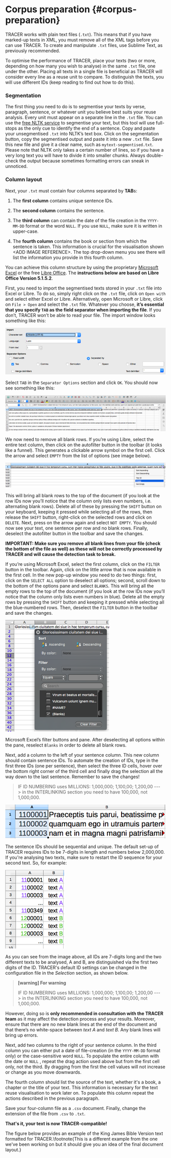# Corpus preparation {#corpus-preparation}

TRACER works with plain text files \(`.txt`\). This means that if you have marked-up texts in XML, you must remove all of the XML tags before you can use TRACER. To create and manipulate `.txt` files, use Sublime Text, as previously recommended.

To optimise the performance of TRACER, place your texts \(two or more, depending on how many you wish to analyse\) in the same `.txt` file, one under the other. Placing all texts in a single file is beneficial as TRACER will consider every line as a reuse unit to compare. To distinguish the texts, you will use different IDs \(keep reading to find out how to do this\).

### Segmentation

The first thing you need to do is to segmentise your texts by verse, paragraph, sentence, or whatever unit you believe best suits your reuse analysis. Every unit must appear on a separate line in the `.txt` file. You can use the [free NLTK service](http://textanalysisonline.com/nltk-sentence-segmentation) to segmentise your text, but this tool will use full-stops as the only cue to identify the end of a sentence. Copy and paste your unsegmentised `.txt` into NLTK’s text box. Click on the segmentation button, copy the segmentised output and paste it into a new `.txt` file. Save this new file and give it a clear name, such as `mytext-segmentised.txt`. Please note that NLTK only takes a certain number of lines, so if you have a very long text you will have to divide it into smaller chunks. Always double-check the output because sometimes formatting errors can sneak in unnoticed.

### Column layout

Next, your `.txt` must contain four columns separated by **TAB**s:

1. The **first column** contains unique sentence IDs.
2. The **second column** contains the sentence.

3. The **third column** can contain the date of the file creation in the `YYYY-MM-DD` format or the word `NULL`. If you use `NULL`, make sure it is written in upper-case.

4. The **fourth column** contains the book or section from which the sentence is taken. This information is crucial for the visualisation shown &lt;ADD IMAGE REFERENCE&gt;. The top drop-down menu you see there will list the information you provide in this fourth column.

You can achieve this column structure by using the proprietary [Microsoft Excel](https://products.office.com/en/excel) or the free [Libre Office](https://www.libreoffice.org/download/libreoffice-fresh/). The **instructions below are based on Libre Office Version 5.1.5.2**.

First, you need to import the segmentised texts stored in your `.txt` file into Excel or Libre. To do so, simply right click on the `.txt` file, click on `Open with` and select either Excel or Libre. Alternatively, open Microsoft or Libre, click on `File > Open` and select the `.txt` file. Whatever you choose, **it’s essential that you specify **`TAB`** as the field separator when importing the file**. If you don’t, TRACER won’t be able to read your file. The import window looks something like this:

![tab](/assets/libre-tab.png "Libre file import window. Select \`TAB\` as the field separator.")

Select `TAB` in the `Separator Options` section and click `OK`. You should now see something like this:

![segment](/assets/libre.png "How a segmentised text first appears in Libre Office.")

We now need to remove all blank rows. If you’re using Libre, select the entire text column, then click on the autofilter button in the toolbar \(it looks like a funnel\). This generates a clickable arrow symbol on the first cell. Click the arrow and select `EMPTY` from the list of options \(see image below\).

![empty](/assets/librefilter.png "Select all empty lines in the file.")

This will bring all blank rows to the top of the document \(if you look at the row IDs now you’ll notice that the column only lists even numbers, i.e. alternating blank rows\). Delete all of these by pressing the `SHIFT` button on your keyboard, keeping it pressed while selecting all of the rows, then release the `SHIFT` button, right-click on the selected rows and click on `DELETE`. Next, press on the arrow again and select `NOT EMPTY`. You should now see your text, one sentence per row and no blank rows. Finally, deselect the autofilter button in the toolbar and save the changes.

**IMPORTANT: Make sure you remove all blank lines from your file \(check the bottom of the file as well\) as these will not be correctly processed by TRACER and will cause the detection task to break.**

If you’re using Microsoft Excel, select the first column, click on the `FILTER` button in the toolbar. Again, click on the little arrow that is now available in the first cell. In the new pop-up window you need to do two things: first, click on the `SELECT ALL` option to deselect all options; second, scroll down to the bottom of the options pane and select `BLANKS`. This will bring all the empty rows to the top of the document \(if you look at the row IDs now you’ll notice that the column only lists even numbers in blue\). Delete all the empty rows by pressing the `SHIFT` button and keeping it pressed while selecting all the blue-numbered rows. Then, deselect the `FILTER` button in the toolbar and save the changes.

![blank](/assets/excel_filter_blanks.png "Select all blank lines in the file.")

Microsoft Excel’s filter buttons and pane. After deselecting all options within the pane, reselect `Blanks` in order to delete all blank rows.

Next, add a column to the left of your sentence column. This new column should contain sentence IDs. To automate the creation of IDs, type in the first three IDs \(one per sentence\), then select the three ID cells, hover over the bottom right corner of the third cell and finally drag the selection all the way down to the last sentence. Remember to save the changes!

> IF ID NUMBERING uses MILLIONS: 1,000,000; 1,100,00; 1,200,00 ---&gt; in the INTERLINKING section you need to have 100,000, not 1,000,000.

![ids](/assets/ID-column.png "The first three IDs are typed in manually. The rest are automatically generated by dragging the selection to the last sentence in the document. To drag, grab the bottom-right corner of the third cell in the ID column.")

The sentence IDs should be sequential and unique. The default set-up of TRACER requires IDs to be 7-digits in length and numbers below 2,000,000. If you're analysing two texts, make sure to restart the ID sequence for your second text. So, for example:

![id2](assets/id-2.png "Required segment (sentence, verse, etc.) ID formatting. Texts to be analysed are told apart by the first two digits in the ID.")


As you can see from the image above, all IDs are 7-digits long and the two different texts to be analysed, A and B, are distinguished via the first two digits of the ID. TRACER's default ID settings can be changed in the configuration file in the _Selection_ section, as shown below.

> **\[warning\] For warning**
>
> IF ID NUMBERING uses MILLIONS: 1,000,000; 1,100,00; 1,200,00 ---&gt; in the INTERLINKING section you need to have 100,000, not 1,000,000.

However, doing so is **only recommended in consultation with the TRACER team** as it may affect the detection process and your results. Moreover, ensure that there are no new blank lines at the end of the document and that there’s no white-space between _text A_ and _text B_. Any blank lines will bring up errors.

Next, add two columns to the right of your sentence column. In the third column you can either put a date of file-creation \(in the `YYYY-MM-DD` format only\) or the case-sensitive word `NULL`. To populate the entire column with the date or `NULL` , repeat the drag action used above but from the first cell only, not the third. By dragging from the first the cell values will not increase or change as you move downwards.

The fourth column should list the source of the text, whether it's a book, a chapter or the title of your text. This information is necessary for the text reuse visualisation to work later on. To populate this column repeat the actions described in the previous paragraph.

Save your four-column file as a `.csv` document. Finally, change the extension of the file from `.csv` to `.txt`.

**That's it, your text is now TRACER-compatible!**

The figure below provides an example of the King James Bible Version text formatted for TRACER.\footnote{This is a different example from the one we've been working on but it should give you an idea of the final document layout.}

